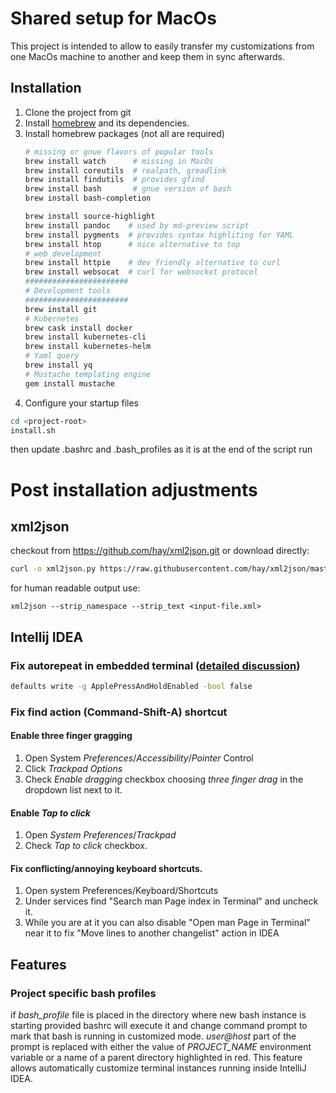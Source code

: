 # Shared setup for MacOs

This project is intended to allow to easily transfer my customizations from one
MacOs machine to another and keep them in sync afterwards.

## Installation

1. Clone the project from git
2. Install [homebrew](https://docs.brew.sh/Installation) and its dependencies.
3. Install homebrew packages (not all are required)
    ```bash                 
    # missing or gnue flavors of popular tools
    brew install watch      # missing in MacOs
    brew install coreutils  # realpath, greadlink
    brew install findutils  # provides gfind
    brew install bash       # gnue version of bash
    brew install bash-completion
   
    brew install source-highlight
    brew install pandoc    # used by md-preview script
    brew install pygments  # provides syntax highliting for YAML  
    brew install htop      # nice alternative to top
    # web development
    brew install httpie    # dev friendly alternative to curl
    brew install websocat  # curl for websocket protocol
    #######################
    # Development tools    
    #######################
    brew install git   
    # Kubernetes
    brew cask install docker
    brew install kubernetes-cli
    brew install kubernetes-helm
    # Yaml query
    brew install yq
    # Mustache templating engine
    gem install mustache
    ```
4. Configure your startup files
```bash
cd <project-root>
install.sh
```
then update .bashrc and .bash_profiles as it is at the end of the script run

# Post installation adjustments

## xml2json
checkout from https://github.com/hay/xml2json.git or download directly:
```bash
curl -o xml2json.py https://raw.githubusercontent.com/hay/xml2json/master/xml2json.py 
```                 
for human readable output use:
```
xml2json --strip_namespace --strip_text <input-file.xml>
```

## Intellij IDEA

### Fix autorepeat in embedded terminal ([detailed discussion](https://stackoverflow.com/questions/15107321/intellij-idea-auto-repetition-of-letter-keys))
```bash                                                                   
defaults write -g ApplePressAndHoldEnabled -bool false
```                                   

### Fix find action (Command-Shift-A) shortcut

#### Enable three finger gragging
1. Open System *Preferences*/*Accessibility*/*Pointer* Control
2. Click *Trackpad Options*
3. Check *Enable dragging* checkbox choosing *three finger drag* in the dropdown list next to it.
#### Enable *Tap to click*
1. Open *System Preferences*/*Trackpad*
2. Check *Tap to click* checkbox.
#### Fix conflicting/annoying keyboard shortcuts.
1. Open system Preferences/Keyboard/Shortcuts
2. Under services find "Search man Page index in Terminal" and uncheck it.
3. While you are at it you can also disable "Open man Page in Terminal" near it to fix
"Move lines to another changelist" action in IDEA

## Features

### Project specific bash profiles

if *bash_profile* file is placed in the directory where new bash instance is starting
provided bashrc will execute it and change command prompt to mark that bash is running
in customized mode. *user@host* part of the prompt is replaced with either the
value of *PROJECT_NAME* environment variable or a name of a parent directory highlighted
in red. This feature allows automatically customize terminal instances running
inside IntelliJ IDEA.
